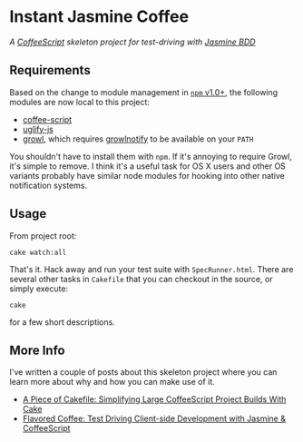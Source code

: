 # Instant Jasmine Coffee

*A [CoffeeScript](http://jashkenas.github.com/coffee-script/ "CoffeeScript") skeleton project for test-driving with [Jasmine BDD](http://pivotal.github.com/jasmine/ "Jasmine: BDD for Javascript | Jasmine")*

## Requirements
Based on the change to module management in [`npm` v1.0+](http://blog.nodejs.org/2011/03/23/npm-1-0-global-vs-local-installation/ "npm 1.0: Global vs Local installation &laquo; node blog"), the following modules are now local to this project:

* [coffee-script](https://github.com/jashkenas/coffee-script)
* [uglify-js](https://github.com/mishoo/UglifyJS)
* [growl](https://github.com/visionmedia/node-growl), which requires [growlnotify](http://growl.info/extras.php#growlnotify "Growl - Extras") to be available on your `PATH`

You shouldn't have to install them with `npm`.  If it's annoying to require Growl, it's simple to remove.  I think it's a useful task for OS X users and other OS variants probably have similar node modules for hooking into other native notification systems.

## Usage

From project root:

    cake watch:all

That's it.  Hack away and run your test suite with `SpecRunner.html`.  There are several other tasks in `Cakefile` that you can checkout in the source, or simply execute:

    cake

for a few short descriptions.

## More Info

I've written a couple of posts about this skeleton project where you can learn more about why and how you can make use of it.

* [A Piece of Cakefile: Simplifying Large CoffeeScript Project Builds With Cake](http://goo.gl/IzdqI)
* [Flavored Coffee: Test Driving Client-side Development with Jasmine &amp; CoffeeScript](http://goo.gl/aeCV5 "Flavored Coffee: Test Driving Client-side Development with Jasmine &amp; CoffeeScript | Visibiz")
